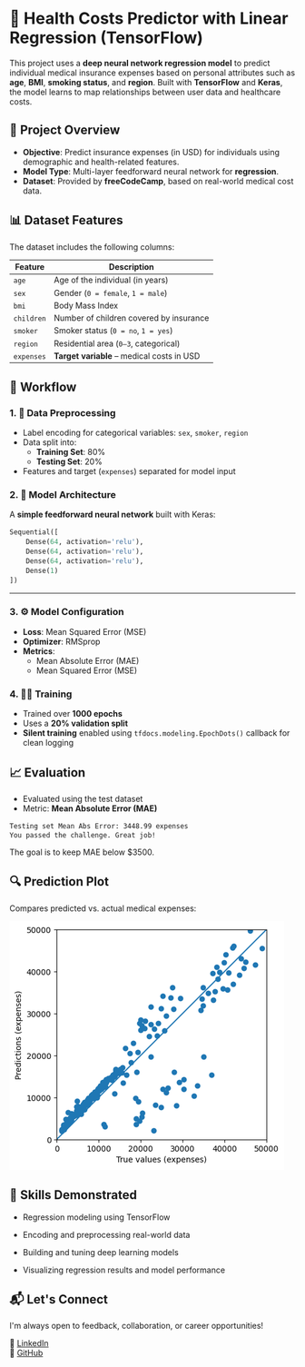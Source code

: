 # 💸 Health Costs Predictor with Linear Regression (TensorFlow)

This project uses a **deep neural network regression model** to predict individual medical insurance expenses based on personal attributes such as **age**, **BMI**, **smoking status**, and **region**. Built with **TensorFlow** and **Keras**, the model learns to map relationships between user data and healthcare costs.


## 📌 Project Overview

- **Objective**: Predict insurance expenses (in USD) for individuals using demographic and health-related features.
- **Model Type**: Multi-layer feedforward neural network for **regression**.
- **Dataset**: Provided by **freeCodeCamp**, based on real-world medical cost data.


## 📊 Dataset Features

The dataset includes the following columns:

| Feature   | Description                                           |
|-----------|-------------------------------------------------------|
| `age`     | Age of the individual (in years)                      |
| `sex`     | Gender (`0 = female`, `1 = male`)                     |
| `bmi`     | Body Mass Index                                       |
| `children`| Number of children covered by insurance               |
| `smoker`  | Smoker status (`0 = no`, `1 = yes`)                   |
| `region`  | Residential area (`0–3`, categorical)                 |
| `expenses`| **Target variable** – medical costs in USD            |


## 🧪 Workflow

### 1. 🔄 Data Preprocessing

- Label encoding for categorical variables: `sex`, `smoker`, `region`
- Data split into:
  - **Training Set**: 80%
  - **Testing Set**: 20%
- Features and target (`expenses`) separated for model input


### 2. 🧠 Model Architecture

A **simple feedforward neural network** built with Keras:

```python
Sequential([
    Dense(64, activation='relu'),
    Dense(64, activation='relu'),
    Dense(64, activation='relu'),
    Dense(1)
])
```

---

### 3. ⚙️ Model Configuration

- **Loss**: Mean Squared Error (MSE)  
- **Optimizer**: RMSprop  
- **Metrics**:  
  - Mean Absolute Error (MAE)  
  - Mean Squared Error (MSE)


### 4. 🏋️‍♂️ Training

- Trained over **1000 epochs**
- Uses a **20% validation split**
- **Silent training** enabled using `tfdocs.modeling.EpochDots()` callback for clean logging


## 📈 Evaluation

- Evaluated using the test dataset
- Metric: **Mean Absolute Error (MAE)**

```
Testing set Mean Abs Error: 3448.99 expenses
You passed the challenge. Great job!
```
The goal is to keep MAE below $3500.

## 🔍 Prediction Plot

Compares predicted vs. actual medical expenses:

![](predicted_vs_actual.png)


## 🧠 Skills Demonstrated

- Regression modeling using TensorFlow

- Encoding and preprocessing real-world data

- Building and tuning deep learning models

- Visualizing regression results and model performance


## 📬 Let's Connect

I'm always open to feedback, collaboration, or career opportunities!

🔗 [LinkedIn](https://www.linkedin.com/in/mmbillah804/)  
🔗 [GitHub](https://github.com/mmbillah804)
